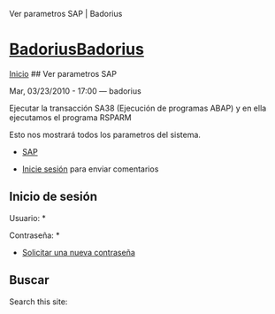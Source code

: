 





Ver parametros SAP | Badorius


















# [BadoriusBadorius](/ "Badorius")

 
 

[Inicio](/) ## Ver parametros SAP

 

Mar, 03/23/2010 - 17:00 — badorius

Ejecutar la transacción SA38 (Ejecución de programas ABAP) y en ella ejecutamos el programa RSPARM


Esto nos mostrará todos los parametros del sistema.





* [SAP](/?q=taxonomy/term/5)


* [Inicie sesión](/?q=user/login&destination=comment%2Freply%2F17%23comment-form) para enviar comentarios





 


## Inicio de sesión




Usuario: *



Contraseña: *



* [Solicitar una nueva contraseña](/?q=user/password "Solicita una contraseña nueva por correo electrónico.")






## Buscar





Search this site: 










 




